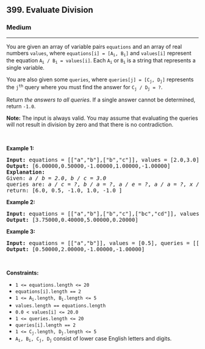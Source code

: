 <h2>399. Evaluate Division</h2><h3>Medium</h3><hr><div style="user-select: auto;"><p style="user-select: auto;">You are given an array of variable pairs <code style="user-select: auto;">equations</code> and an array of real numbers <code style="user-select: auto;">values</code>, where <code style="user-select: auto;">equations[i] = [A<sub style="user-select: auto;">i</sub>, B<sub style="user-select: auto;">i</sub>]</code> and <code style="user-select: auto;">values[i]</code> represent the equation <code style="user-select: auto;">A<sub style="user-select: auto;">i</sub> / B<sub style="user-select: auto;">i</sub> = values[i]</code>. Each <code style="user-select: auto;">A<sub style="user-select: auto;">i</sub></code> or <code style="user-select: auto;">B<sub style="user-select: auto;">i</sub></code> is a string that represents a single variable.</p>

<p style="user-select: auto;">You are also given some <code style="user-select: auto;">queries</code>, where <code style="user-select: auto;">queries[j] = [C<sub style="user-select: auto;">j</sub>, D<sub style="user-select: auto;">j</sub>]</code> represents the <code style="user-select: auto;">j<sup style="user-select: auto;">th</sup></code> query where you must find the answer for <code style="user-select: auto;">C<sub style="user-select: auto;">j</sub> / D<sub style="user-select: auto;">j</sub> = ?</code>.</p>

<p style="user-select: auto;">Return <em style="user-select: auto;">the answers to all queries</em>. If a single answer cannot be determined, return <code style="user-select: auto;">-1.0</code>.</p>

<p style="user-select: auto;"><strong style="user-select: auto;">Note:</strong> The input is always valid. You may assume that evaluating the queries will not result in division by zero and that there is no contradiction.</p>

<p style="user-select: auto;">&nbsp;</p>
<p style="user-select: auto;"><strong style="user-select: auto;">Example 1:</strong></p>

<pre style="user-select: auto;"><strong style="user-select: auto;">Input:</strong> equations = [["a","b"],["b","c"]], values = [2.0,3.0], queries = [["a","c"],["b","a"],["a","e"],["a","a"],["x","x"]]
<strong style="user-select: auto;">Output:</strong> [6.00000,0.50000,-1.00000,1.00000,-1.00000]
<strong style="user-select: auto;">Explanation:</strong> 
Given: <em style="user-select: auto;">a / b = 2.0</em>, <em style="user-select: auto;">b / c = 3.0</em>
queries are: <em style="user-select: auto;">a / c = ?</em>, <em style="user-select: auto;">b / a = ?</em>, <em style="user-select: auto;">a / e = ?</em>, <em style="user-select: auto;">a / a = ?</em>, <em style="user-select: auto;">x / x = ?</em>
return: [6.0, 0.5, -1.0, 1.0, -1.0 ]
</pre>

<p style="user-select: auto;"><strong style="user-select: auto;">Example 2:</strong></p>

<pre style="user-select: auto;"><strong style="user-select: auto;">Input:</strong> equations = [["a","b"],["b","c"],["bc","cd"]], values = [1.5,2.5,5.0], queries = [["a","c"],["c","b"],["bc","cd"],["cd","bc"]]
<strong style="user-select: auto;">Output:</strong> [3.75000,0.40000,5.00000,0.20000]
</pre>

<p style="user-select: auto;"><strong style="user-select: auto;">Example 3:</strong></p>

<pre style="user-select: auto;"><strong style="user-select: auto;">Input:</strong> equations = [["a","b"]], values = [0.5], queries = [["a","b"],["b","a"],["a","c"],["x","y"]]
<strong style="user-select: auto;">Output:</strong> [0.50000,2.00000,-1.00000,-1.00000]
</pre>

<p style="user-select: auto;">&nbsp;</p>
<p style="user-select: auto;"><strong style="user-select: auto;">Constraints:</strong></p>

<ul style="user-select: auto;">
	<li style="user-select: auto;"><code style="user-select: auto;">1 &lt;= equations.length &lt;= 20</code></li>
	<li style="user-select: auto;"><code style="user-select: auto;">equations[i].length == 2</code></li>
	<li style="user-select: auto;"><code style="user-select: auto;">1 &lt;= A<sub style="user-select: auto;">i</sub>.length, B<sub style="user-select: auto;">i</sub>.length &lt;= 5</code></li>
	<li style="user-select: auto;"><code style="user-select: auto;">values.length == equations.length</code></li>
	<li style="user-select: auto;"><code style="user-select: auto;">0.0 &lt; values[i] &lt;= 20.0</code></li>
	<li style="user-select: auto;"><code style="user-select: auto;">1 &lt;= queries.length &lt;= 20</code></li>
	<li style="user-select: auto;"><code style="user-select: auto;">queries[i].length == 2</code></li>
	<li style="user-select: auto;"><code style="user-select: auto;">1 &lt;= C<sub style="user-select: auto;">j</sub>.length, D<sub style="user-select: auto;">j</sub>.length &lt;= 5</code></li>
	<li style="user-select: auto;"><code style="user-select: auto;">A<sub style="user-select: auto;">i</sub>, B<sub style="user-select: auto;">i</sub>, C<sub style="user-select: auto;">j</sub>, D<sub style="user-select: auto;">j</sub></code> consist of lower case English letters and digits.</li>
</ul>
</div>